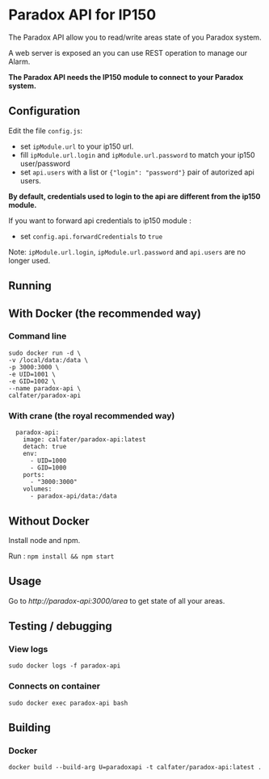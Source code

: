 # Paradox API for IP150

The Paradox API allow you to read/write areas state of you Paradox system.

A web server is exposed an you can use REST operation to manage our Alarm.

**The Paradox API needs the IP150 module to connect to your Paradox system.**

## Configuration

Edit the file `config.js`:

 - set `ipModule.url` to your ip150 url.
 - fill `ipModule.url.login` and `ipModule.url.password` to match your ip150 user/password
 - set `api.users` with a list or `{"login": "password"}` pair of autorized api users.


**By default, credentials used to login to the api are different from the ip150 module.**

If you want to forward api credentials to ip150 module :

 - set `config.api.forwardCredentials` to `true`

Note: `ipModule.url.login`, `ipModule.url.password` and `api.users` are no longer used.

## Running

## With Docker (the recommended way)

### Command line

    sudo docker run -d \
    -v /local/data:/data \
    -p 3000:3000 \
    -e UID=1001 \
    -e GID=1002 \
    --name paradox-api \
    calfater/paradox-api

### With crane (the royal recommended way)

```crane
  paradox-api:  
    image: calfater/paradox-api:latest  
    detach: true  
    env:
      - UID=1000
      - GID=1000
    ports:  
      - "3000:3000"
    volumes:
      - paradox-api/data:/data
```

## Without Docker 

Install node and npm.

Run : `npm install && npm start`

## Usage

Go to _http://paradox-api:3000/area_ to get state of all your areas.


## Testing  / debugging

### View logs

`sudo docker logs -f paradox-api`

### Connects on container

`sudo docker exec paradox-api bash`


## Building

### Docker
    docker build --build-arg U=paradoxapi -t calfater/paradox-api:latest .